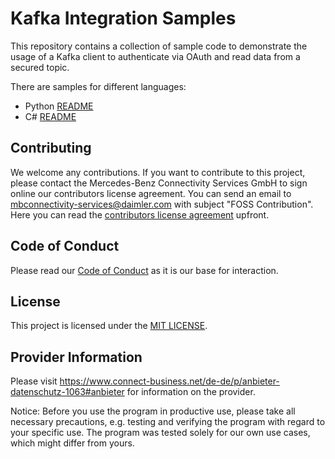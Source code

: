 # Kafka Integration Samples

This repository contains a collection of sample code to demonstrate the usage of a Kafka client to authenticate
via OAuth and read data from a secured topic.

There are samples for different languages:

* Python [README](kafka-sample/python/README)
* C# [README](kafka-sample/c%23/README)


## Contributing

We welcome any contributions.
If you want to contribute to this project, please contact the Mercedes-Benz Connectivity Services GmbH to sign online our contributors license agreement. 
You can send an email to mbconnectivity-services@daimler.com with subject "FOSS Contribution". Here you can read the [contributors license agreement](CONTRIBUTORS_LICENSE_AGREEMENT_MBCS.pdf) upfront. 

## Code of Conduct

Please read our [Code of Conduct](https://github.com/Daimler/daimler-foss/blob/master/CODE_OF_CONDUCT.md) as it is our base for interaction.

## License

This project is licensed under the [MIT LICENSE](LICENSE).

## Provider Information

Please visit <https://www.connect-business.net/de-de/p/anbieter-datenschutz-1063#anbieter> for information on the provider.

Notice: Before you use the program in productive use, please take all necessary precautions, e.g. testing and verifying the program with regard to your specific use. 
The program was tested solely for our own use cases, which might differ from yours.